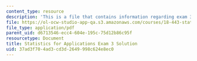 ```yaml
---
content_type: resource
description: 'This is a file that contains information regarding exam 3 solution. '
file: https://ol-ocw-studio-app-qa.s3.amazonaws.com/courses/18-443-statistics-for-applications-spring-2015/37ad3f704ad3cd3d2649998c624e8ec0_MIT18_443S15_Exam3_Sol.pdf
file_type: application/pdf
parent_uid: d6713546-ecc4-604e-195c-75d12b86c95f
resourcetype: Document
title: Statistics for Applications Exam 3 Solution
uid: 37ad3f70-4ad3-cd3d-2649-998c624e8ec0
---
```

